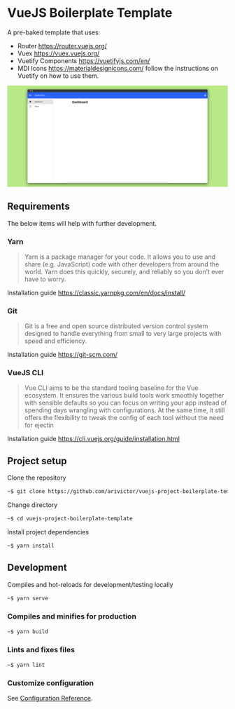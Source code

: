 # VueJS Boilerplate Template
A pre-baked template that uses:
* Router https://router.vuejs.org/
* Vuex https://vuex.vuejs.org/
* Vuetify Components https://vuetifyjs.com/en/
* MDI Icons https://materialdesignicons.com/ follow the instructions on Vuetify on how to use them.

![image](src/assets/screenshot.png "screenshot of template")

## Requirements
The below items will help with further development.
### Yarn
> Yarn is a package manager for your code. It allows you to use and share (e.g. JavaScript) code with other developers from around the world. Yarn does this quickly, securely, and reliably so you don’t ever have to worry.

Installation guide https://classic.yarnpkg.com/en/docs/install/

### Git
> Git is a free and open source distributed version control system designed to handle everything from small to very large projects with speed and efficiency. 

Installation guide https://git-scm.com/

### VueJS CLI
> Vue CLI aims to be the standard tooling baseline for the Vue ecosystem. It ensures the various build tools work smoothly together with sensible defaults so you can focus on writing your app instead of spending days wrangling with configurations. At the same time, it still offers the flexibility to tweak the config of each tool without the need for ejectin

Installation guide https://cli.vuejs.org/guide/installation.html
## Project setup
Clone the repository
```bash
~$ git clone https://github.com/arivictor/vuejs-project-boilerplate-template.git
```
Change directory
```bash
~$ cd vuejs-project-boilerplate-template
```
Install project dependencies
```bash
~$ yarn install
```

## Development
Compiles and hot-reloads for development/testing locally
```bash
~$ yarn serve
```

### Compiles and minifies for production
```bash
~$ yarn build
```

### Lints and fixes files
```bash
~$ yarn lint
```

### Customize configuration
See [Configuration Reference](https://cli.vuejs.org/config/).
